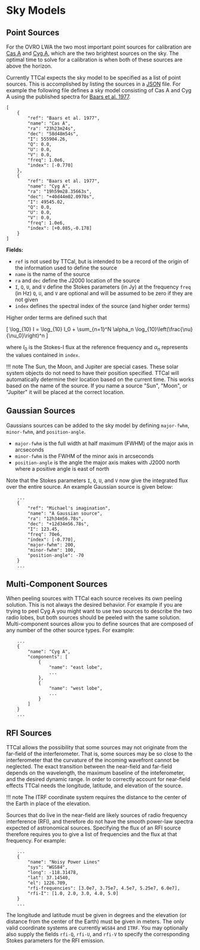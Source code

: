 # Sky Models

## Point Sources

For the OVRO LWA the two most important point sources for calibration are
[Cas A](https://en.wikipedia.org/wiki/Cassiopeia_A) and
[Cyg A](https://en.wikipedia.org/wiki/Cygnus_A), which are the two brightest
sources on the sky. The optimal time to solve for a calibration is when both
of these sources are above the horizon.

Currently TTCal expects the sky model to be specified as a list of point sources.
This is accomplished by listing the sources in a [JSON](http://www.json.org/) file.
For example the following file defines a sky model consisting of Cas A and Cyg A
using the published spectra for [Baars et al. 1977](http://adsabs.harvard.edu/abs/1977A%26A....61...99B).

```
[
    {
        "ref": "Baars et al. 1977",
        "name": "Cas A",
        "ra": "23h23m24s",
        "dec": "58d48m54s",
        "I": 555904.26,
        "Q": 0.0,
        "U": 0.0,
        "V": 0.0,
        "freq": 1.0e6,
        "index": [-0.770]
    },
    {
        "ref": "Baars et al. 1977",
        "name": "Cyg A",
        "ra": "19h59m28.35663s",
        "dec": "+40d44m02.0970s",
        "I": 49545.02,
        "Q": 0.0,
        "U": 0.0,
        "V": 0.0,
        "freq": 1.0e6,
        "index": [+0.085,-0.178]
    }
]
```

**Fields:**

* `ref` is not used by TTCal, but is intended to be a record of the origin
  of the information used to define the source
* `name` is the name of the source
* `ra` and `dec` define the J2000 location of the source
* `I`, `Q`, `U`, and `V` define the Stokes parameters (in Jy) at the frequency `freq` (in Hz)
  `Q`, `U`, and `V` are optional and will be assumed to be zero if they are not given
* `index` defines the spectral index of the source (and higher order terms)

Higher order terms are defined such that

\[
    \log_{10} I = \log_{10} I_0 + \sum_{n=1}^N \alpha_n \log_{10}\left(\frac{\nu}{\nu_0}\right)^n
\]

where $I_0$ is the Stokes-I flux at the reference frequency and $\alpha_n$ represents
the values contained in `index`.

!!! note
    The Sun, the Moon, and Jupiter are special cases. These solar system objects do not
    need to have their position specified. TTCal will automatically determine their
    location based on the current time. This works based on the name of the source.
    If you name a source "Sun", "Moon", or "Jupiter" it will be placed at the
    correct location.

## Gaussian Sources

Gaussians sources can be added to the sky model by defining `major-fwhm`, `minor-fwhm`,
and `position-angle`.

* `major-fwhm` is the full width at half maximum (FWHM) of the major axis in arcseconds
* `minor-fwhm` is the FWHM of the minor axis in arcseconds
* `position-angle` is the angle the major axis makes with J2000 north where a positive angle is east of north

Note that the Stokes parameters `I`, `Q`, `U`, and `V` now give the integrated flux
over the entire source. An example Gaussian source is given below:

```
    ...
    {
        "ref": "Michael's imagination",
        "name": "A Gaussian source",
        "ra": "12h34m56.78s",
        "dec": "+12d34m56.78s",
        "I": 123.45,
        "freq": 70e6,
        "index": [-0.770],
        "major-fwhm": 200,
        "minor-fwhm": 100,
        "position-angle": -70
    }
    ...
```

## Multi-Component Sources

When peeling sources with TTCal each source receives its own peeling solution. This is not
always the desired behavior. For example if you are trying to peel Cyg A you might want to
use two sources to describe the two radio lobes, but both sources should be peeled with
the same solution. Multi-component sources allow you to define sources that are composed
of any number of the other source types. For example:

```
    ...
    {
        "name": "Cyg A",
        "components": [
            {
                "name": "east lobe",
                ...
            },
            {
                "name": "west lobe",
                ...
            }
        ]
    }
    ...
```

## RFI Sources

TTCal allows the possibility that some sources may not originate from the far-field of
the interferometer. That is, some sources may be so close to the interferometer that
the curvature of the incoming wavefront cannot be neglected. The exact transition between
the near-field and far-field depends on the wavelength, the maximum baseline of the
inteferometer, and the desired dynamic range. In order to correctly account for near-field
effects TTCal needs the longitude, latitude, and elevation of the source.

!!! note
    The ITRF coordinate system requires the distance to the center of the Earth in place of
    the elevation.

Sources that do live in the near-field are likely sources of radio frequency interference (RFI),
and therefore do not have the smooth power-law spectra expected of astronomical sources.
Specifying the flux of an RFI source therefore requires you to give a list of frequencies and
the flux at that frequency. For example:

```
    ...
    {
        "name": "Noisy Power Lines"
        "sys": "WGS84",
        "long": -118.31478,
        "lat": 37.14540,
        "el": 1226.709,
        "rfi-frequencies": [3.0e7, 3.75e7, 4.5e7, 5.25e7, 6.0e7],
        "rfi-I": [1.0, 2.0, 3.0, 4.0, 5.0]
    }
    ...
```

The longitude and latitude must be given in degrees and the elevation (or distance from
the center of the Earth) must be given in meters. The only valid coordinate systems are
currently `WGS84` and `ITRF`.
You may optionally also supply the fields `rfi-Q`, `rfi-U`, and `rfi-V` to specify the
corresponding Stokes parameters for the RFI emission.

